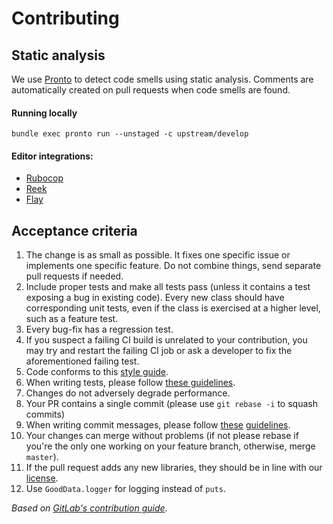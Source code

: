 # Contributing

## Static analysis
We use [Pronto](https://github.com/prontolabs/pronto) to detect code smells using static analysis. Comments are automatically created on pull requests when code smells are found.

#### Running locally
`bundle exec pronto run --unstaged -c upstream/develop`

#### Editor integrations:
- [Rubocop](https://rubocop.readthedocs.io/en/latest/integration_with_other_tools/)
- [Reek](https://github.com/troessner/reek#editor-integrations)
- [Flay](https://github.com/seattlerb/flay)

## Acceptance criteria

1. The change is as small as possible. It fixes one specific issue or implements
   one specific feature. Do not combine things, send separate pull requests if needed.
1. Include proper tests and make all tests pass (unless it contains a test
   exposing a bug in existing code). Every new class should have corresponding
   unit tests, even if the class is exercised at a higher level, such as a feature test.
1. Every bug-fix has a regression test.
1. If you suspect a failing CI build is unrelated to your contribution, you may
   try and restart the failing CI job or ask a developer to fix the
   aforementioned failing test.
1. Code conforms to this [style guide](https://github.com/bbatsov/ruby-style-guide).
1. When writing tests, please follow [these guidelines](http://betterspecs.org/).
1. Changes do not adversely degrade performance.
1. Your PR contains a single commit (please use `git rebase -i` to squash commits)
1. When writing commit messages, please follow
   [these](http://tbaggery.com/2008/04/19/a-note-about-git-commit-messages.html)
   [guidelines](http://chris.beams.io/posts/git-commit/).
1. Your changes can merge without problems (if not please rebase if you're the
   only one working on your feature branch, otherwise, merge `master`).
1. If the pull request adds any new libraries, they should be in line with our
   [license](/LICENSE).
1. Use `GoodData.logger` for logging instead of `puts`.

_Based on [GitLab's contribution guide](https://github.com/gitlabhq/gitlabhq/blob/master/CONTRIBUTING.md)._
